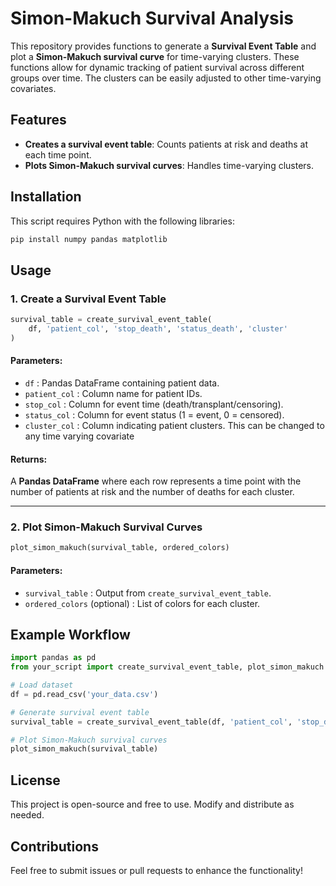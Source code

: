 # Simon-Makuch Survival Analysis

This repository provides functions to generate a **Survival Event Table** and plot a **Simon-Makuch survival curve** for time-varying clusters. These functions allow for dynamic tracking of patient survival across different groups over time. The clusters can be easily adjusted to other time-varying covariates.

## Features
- **Creates a survival event table**: Counts patients at risk and deaths at each time point.
- **Plots Simon-Makuch survival curves**: Handles time-varying clusters.

## Installation
This script requires Python with the following libraries:

```bash
pip install numpy pandas matplotlib
```

## Usage
### 1. Create a Survival Event Table
```python
survival_table = create_survival_event_table(
    df, 'patient_col', 'stop_death', 'status_death', 'cluster'
)
```
#### Parameters:
- `df` : Pandas DataFrame containing patient data.
- `patient_col` : Column name for patient IDs.
- `stop_col` : Column for event time (death/transplant/censoring).
- `status_col` : Column for event status (1 = event, 0 = censored).
- `cluster_col` : Column indicating patient clusters. This can be changed to any time varying covariate

#### Returns:
A **Pandas DataFrame** where each row represents a time point with the number of patients at risk and the number of deaths for each cluster.

---
### 2. Plot Simon-Makuch Survival Curves
```python
plot_simon_makuch(survival_table, ordered_colors)
```
#### Parameters:
- `survival_table` : Output from `create_survival_event_table`.
- `ordered_colors` (optional) : List of colors for each cluster.


## Example Workflow
```python
import pandas as pd
from your_script import create_survival_event_table, plot_simon_makuch

# Load dataset
df = pd.read_csv('your_data.csv')

# Generate survival event table
survival_table = create_survival_event_table(df, 'patient_col', 'stop_death', 'status_death', 'cluster')

# Plot Simon-Makuch survival curves
plot_simon_makuch(survival_table)
```

## License
This project is open-source and free to use. Modify and distribute as needed.

## Contributions
Feel free to submit issues or pull requests to enhance the functionality!
